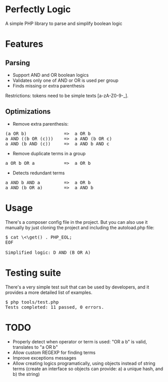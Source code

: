 
# Perfectly Logic

A simple PHP library to parse and simplify boolean logic

# Features

## Parsing

* Support AND and OR boolean logics
* Validates only one of AND or OR is used per group
* Finds missing or extra parenthesis

Restrictions: tokens need to be simple texts [a-zA-Z0-9-_].

## Optimizations

* Remove extra parenthesis:
<pre>
(a OR b)              =>  a OR b
a AND ((b OR (c)))    =>  a AND (b OR c)
a AND (b AND (c))     =>  a AND b AND c
</pre>

* Remove duplicate terms in a group
<pre>
a OR b OR a           =>  a OR b
</pre>

* Detects redundant terms
<pre>
a AND b AND a         =>  a OR b
a AND (b OR a)        =>  a AND b
</pre>

# Usage

There's a composer config file in the project. But you can also use it manually by just cloning the project and including the autoload.php file:

<pre>
$ cat \<\<EOF | php
\<?php
require_once('perfectly/autoload.php');

\\$logic = Perfectly\\Parser::parse('((((D))) and ((B) OR A OR ((B))))');
echo PHP_EOL . 'Simplified logic: ' . \\$logic->get() . PHP_EOL;
EOF

Simplified logic: D AND (B OR A)
</pre>

# Testing suite

There's a very simple test suit that can be used by developers, and it provides a more detailed list of examples.
<pre>
$ php tools/test.php
Tests completed: 11 passed, 0 errors.
</pre>

# TODO

* Properly detect when operator or term is used: "OR a b" is valid, translates to "a OR b"
* Allow custom REGEXP for finding terms
* Improve exceptions messages
* Allow creating logics programatically, using objects instead of string terms (create an interface so objects can provide: a) a unique hash, and b) the string)

